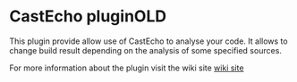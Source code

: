 # CastEcho pluginOLD
This plugin provide allow use of CastEcho to analyse your code.
It allows to change build result depending on the analysis of some specified sources.

For more information about the plugin visit the wiki site [wiki site](https://wiki.jenkins-ci.org/display/JENKINS/CastEcho+Plugin)